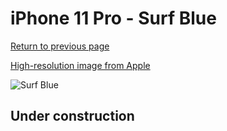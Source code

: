 # iPhone 11 Pro - Surf Blue

[Return to previous page](/iphone_11)

[High-resolution image from Apple](https://store.storeimages.cdn-apple.com/8756/as-images.apple.com/is/MY1F2?wid=4500&hei=4500&fmt=png)

<div style="width: 500px"><img src="/almost_uncompressed/MY1F2.webp" alt="Surf Blue"></div>

## Under construction

